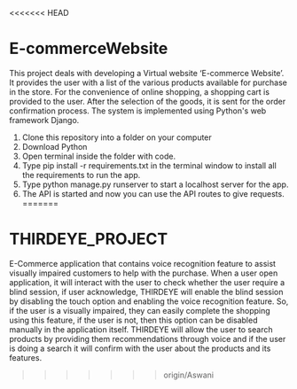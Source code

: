 <<<<<<< HEAD
# E-commerceWebsite
This project deals with developing a Virtual website ‘E-commerce Website’. It provides the user with a list of the various products available for purchase in the store. For the convenience of online shopping, a shopping cart is provided to the user. After the selection of the goods, it is sent for the order confirmation process. The system is implemented using Python's web framework Django.

1. Clone this repository into a folder on your computer
2. Download Python
3. Open terminal inside the folder with code.
4. Type pip install -r requirements.txt in the terminal window to install all the requirements to run the app.
5. Type python manage.py runserver to start a localhost server for the app.
6. The API is started and now you can use the API routes to give requests.
=======
# THIRDEYE_PROJECT
E-Commerce application that contains voice recognition feature to assist visually impaired customers to help with the purchase. 
When a user open application, it will interact with the user to check whether the user require a blind session, if user acknowledge, THIRDEYE will enable the blind session by disabling the touch option and enabling the voice recognition feature.
So, if the user is a visually impaired, they can easily complete the shopping using this feature, if the user is not, then this option can be disabled manually in the application itself. 
THIRDEYE will allow the user to search products by providing them recommendations through voice and if the user is doing a search it will confirm with the user about the products and its features.
>>>>>>> origin/Aswani
